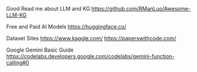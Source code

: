 Good Read me about LLM and KG
https://github.com/RManLuo/Awesome-LLM-KG

Free and Paid AI Models
https://huggingface.co/

Dataset Sites
https://www.kaggle.com/
https://paperswithcode.com/

Google Gemini Basic Guide
https://codelabs.developers.google.com/codelabs/gemini-function-calling#0
